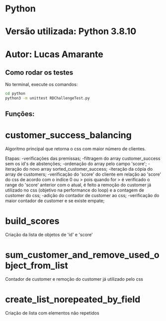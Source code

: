 # Python
# Versão utilizada: Python 3.8.10
# Autor: Lucas Amarante

## Como rodar os testes

No terminal, execute os comandos:

```bash
cd python
python3 -m unittest RDChallengeTest.py
```

## Funções:
# customer_success_balancing
Algoritmo principal que retorna o css com maior número de clientes.

Etapas:
-verificações das premissas;
-filtragem do array customer_success sem os id's de abstenções;
-ordenação do array pelo campo 'score';
-iteração do novo array sorted_customer_success;
-iteração da cópia do array de customers;
-verificação do 'score' do cliente em relação ao 'score' do css de acordo com o indíce 0 ou > pois quando for > é verificado o range do 'score' anterior com o atual, é feito a remoção do customer já utilizado no css (objetivo na performance do loop) e a contagem de customer do css;
-adição do contador de customer ao css;
-verificação do maior contador de customer e se existe empate;

# build_scores
Criação da lista de objetos de 'id' e 'score'

# sum_customer_and_remove_used_object_from_list
Contador de customer e remoção do customer já utilizado pelo css

# create_list_norepeated_by_field
Criação de lista com elementos não repetidos
